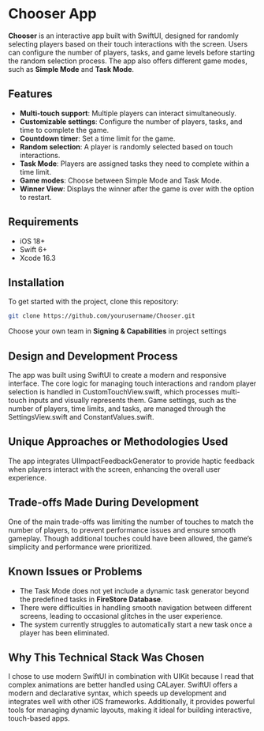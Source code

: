 # Chooser App

**Chooser** is an interactive app built with SwiftUI, designed for randomly selecting players based on their touch interactions with the screen. Users can configure the number of players, tasks, and game levels before starting the random selection process. The app also offers different game modes, such as **Simple Mode** and **Task Mode**.

## Features

- **Multi-touch support**: Multiple players can interact simultaneously.
- **Customizable settings**: Configure the number of players, tasks, and time to complete the game.
- **Countdown timer**: Set a time limit for the game.
- **Random selection**: A player is randomly selected based on touch interactions.
- **Task Mode**: Players are assigned tasks they need to complete within a time limit.
- **Game modes**: Choose between Simple Mode and Task Mode.
- **Winner View**: Displays the winner after the game is over with the option to restart.

## Requirements

- iOS 18+
- Swift 6+
- Xcode 16.3

## Installation

To get started with the project, clone this repository:

```bash
git clone https://github.com/yourusername/Chooser.git
```
Choose your own team in **Signing & Capabilities** in project settings

## Design and Development Process

The app was built using SwiftUI to create a modern and responsive interface. The core logic for managing touch interactions and random player selection is handled in CustomTouchView.swift, which processes multi-touch inputs and visually represents them. Game settings, such as the number of players, time limits, and tasks, are managed through the SettingsView.swift and ConstantValues.swift.

## Unique Approaches or Methodologies Used

The app integrates UIImpactFeedbackGenerator to provide haptic feedback when players interact with the screen, enhancing the overall user experience.

## Trade-offs Made During Development

One of the main trade-offs was limiting the number of touches to match the number of players, to prevent performance issues and ensure smooth gameplay. Though additional touches could have been allowed, the game’s simplicity and performance were prioritized.

## Known Issues or Problems
- The Task Mode does not yet include a dynamic task generator beyond the predefined tasks in **FireStore Database**.
- There were difficulties in handling smooth navigation between different screens, leading to occasional glitches in the user experience.
- The system currently struggles to automatically start a new task once a player has been eliminated.

## Why This Technical Stack Was Chosen

I chose to use modern SwiftUI in combination with UIKit because I read that complex animations are better handled using CALayer. SwiftUI offers a modern and declarative syntax, which speeds up development and integrates well with other iOS frameworks. Additionally, it provides powerful tools for managing dynamic layouts, making it ideal for building interactive, touch-based apps.
